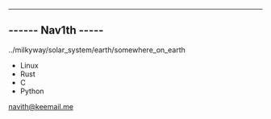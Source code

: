 -------------------
------ Nav1th -----
-------------------

../milkyway/solar_system/earth/somewhere_on_earth

  -  Linux
  -  Rust
  -  C
  -  Python
    

navith@keemail.me

